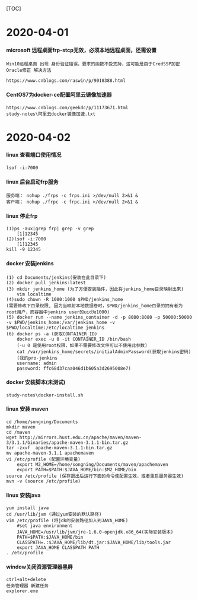 [TOC]

# 2020-04-01

#### microsoft 远程桌面frp-stcp无效，必须本地远程桌面，还需设置
```
Win10远程桌面 出现 身份验证错误，要求的函数不受支持，这可能是由于CredSSP加密Oracle修正 解决方法

https://www.cnblogs.com/raswin/p/9018388.html
```

#### CentOS7为docker-ce配置阿里云镜像加速器
```
https://www.cnblogs.com/geekdc/p/11173671.html
study-notes\阿里云docker镜像加速.txt
```

# 2020-04-02

#### linux 查看端口使用情况
```
lsof -i:7000
```

#### linux 后台启动frp服务
```
服务端： nohup ./frps -c frps.ini >/dev/null 2>&1 &
客户端： nohup ./frpc -c frpc.ini >/dev/null 2>&1 &
```

#### linux 停止frp
```
(1)ps -aux|grep frp| grep -v grep
	[1]12345
(2)lsof -i:7000
	[1]12345
kill -9 12345
```

#### docker 安装jenkins
```
(1) cd Documents/jenkins(安装在此目录下)
(2) docker pull jenkins:latest
(3) mkdir jenkins_home (为了方便安装插件，因此将jenkins_home目录映射出来)
	vim localtime
(4)sudo chown -R 1000:1000 $PWD/jenkins_home
(需要修改下目录权限, 因为当映射本地数据卷时，$PWD/jenkins_home目录的拥有者为root用户，而容器中jenkins user的uid为1000)
(5) docker run --name jenkins_container -d -p 8080:8080 -p 50000:50000 -v $PWD/jenkins_home:/var/jenkins_home -v $PWD/localtime:/etc/localtime jenkins
(6) docker ps -a (获取CONTAINER_ID)
	docker exec -u 0 -it CONTAINER_ID /bin/bash
	(-u 0 是使用root权限，如果不需要修改文件可以不使用此参数)
	cat /var/jenkins_home/secrets/initialAdminPassword(获取jenkins密码)
	(我的pro-jenkins
	username: admin
	password: ffc68d37caa046d1b605a3d2695008e7)
```

#### docker 安装脚本(未测试)
```
study-notes\docker-install.sh
```

#### linux 安装 maven
```
cd /home/songning/Documents
mkdir maven
cd /maven
wget http://mirrors.hust.edu.cn/apache/maven/maven-3/3.1.1/binaries/apache-maven-3.1.1-bin.tar.gz
tar -zxvf  apache-maven-3.1.1-bin.tar.gz
mv apache-maven-3.1.1 apachemaven
vi /etc/profile (配置环境变量)
	export M2_HOME=/home/songning/Documents/maven/apachemaven
	export PATH=$PATH:$JAVA_HOME/bin:$M2_HOME/bin
source /etc/profile (保存退出后运行下面的命令使配置生效，或者重启服务器生效)
mvn -v (source /etc/profile)
```

####  linux 安装java
```
yum install java
cd /usr/lib/jvm (通过yum安装的默认路径)
vim /etc/profile (将jdk的安装路径加入到JAVA_HOME)
	#set java environment
	JAVA_HOME=/usr/lib/jvm/jre-1.6.0-openjdk.x86_64(实际安装版本)
	PATH=$PATH:$JAVA_HOME/bin
	CLASSPATH=.:$JAVA_HOME/lib/dt.jar:$JAVA_HOME/lib/tools.jar
	export JAVA_HOME CLASSPATH PATH
. /etc/profile
```

#### window关闭资源管理器黑屏
```
ctrl+alt+delete
任务管理器 新建任务
explorer.exe
```
